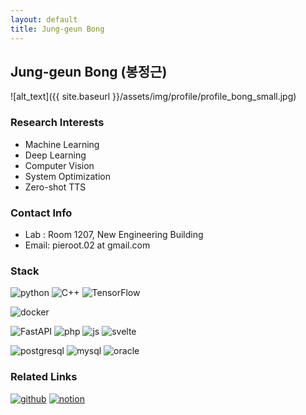 ```yaml
---
layout: default
title: Jung-geun Bong
---
```


## Jung-geun Bong (봉정근)
![alt_text]({{ site.baseurl }}/assets/img/profile/profile_bong_small.jpg)


### Research Interests
* Machine Learning
* Deep Learning
* Computer Vision
* System Optimization
* Zero-shot TTS


### Contact Info
* Lab : Room 1207, New Engineering Building
* Email: pieroot.02 at gmail.com


### Stack
![python](https://img.shields.io/badge/Python-3776AB?style=for-the-badge&logo=python&logoColor=white)
![C++](https://img.shields.io/badge/C++-00599C?style=for-the-badge&logo=c%2B%2B&logoColor=white)
![TensorFlow](https://img.shields.io/badge/TensorFlow-FF6F00?style=for-the-badge&logo=TensorFlow&logoColor=white)

![docker](https://img.shields.io/badge/Docker-2496ED?style=for-the-badge&logo=Docker&logoColor=white)

![FastAPI](https://img.shields.io/badge/FastAPI-009688?style=for-the-badge&logo=FastAPI&logoColor=white)
![php](https://img.shields.io/badge/PHP-777BB4?style=for-the-badge&logo=PHP&logoColor=white)
![js](https://img.shields.io/badge/JavaScript-F7DF1E?style=for-the-badge&logo=JavaScript&logoColor=black)
![svelte](https://img.shields.io/badge/Svelte-FF3E00?style=for-the-badge&logo=Svelte&logoColor=white)

![postgresql](https://img.shields.io/badge/PostgreSQL-336791?style=for-the-badge&logo=PostgreSQL&logoColor=white)
![mysql](https://img.shields.io/badge/MySQL-4479A1?style=for-the-badge&logo=MySQL&logoColor=white)
![oracle](https://img.shields.io/badge/Oracle-F80000?style=for-the-badge&logo=Oracle&logoColor=white)


### Related Links
[![github](https://img.shields.io/badge/GitHub-181717.svg?&style=for-the-badge&logo=GitHub&logoColor=white)](https://github.com/jung-geun)
[![notion](https://img.shields.io/badge/Notion-000000.svg?&style=for-the-badge&logo=Notion&logoColor=white)](https://pieroot.notion.site)

